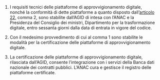 1. I requisiti tecnici delle piattaforme di approvvigionamento digitale, nonché la conformità  di dette piattaforme a quanto disposto dall’[articolo 22](/index.html?article=articolo-22&version=1), comma 2, sono stabilite dall’AGID di  intesa con l’ANAC e la Presidenza del Consiglio dei ministri, Dipartimento per la trasformazione digitale, entro sessanta giorni dalla data di entrata in vigore del codice.

2. Con il medesimo provvedimento di cui al comma 1 sono stabilite le modalità per la  certificazione delle piattaforme di approvvigionamento digitale.
 
3. La certificazione delle piattaforme di approvvigionamento digitale, rilasciata dall’AGID, consente  l’integrazione con i servizi della Banca dati nazionale dei contratti pubblici. L’ANAC cura e  gestisce il registro delle piattaforme certificate. 